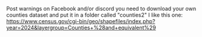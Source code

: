 Post warnings on Facebook and/or discord
you need to download your own counties dataset and put it in a folder called "counties2"
I like this one: https://www.census.gov/cgi-bin/geo/shapefiles/index.php?year=2024&layergroup=Counties+%28and+equivalent%29